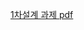 [1차설계 과제 pdf](https://github.com/Lee-HyeongSeok/Network/blob/master/%EC%84%A4%EA%B3%84%EA%B3%BC%EC%A0%9C/1%EC%B0%A8%EC%84%A4%EA%B3%84/DDoS%EC%84%A4%EA%B3%84%EA%B3%BC%EC%A0%9C.pdf) 

